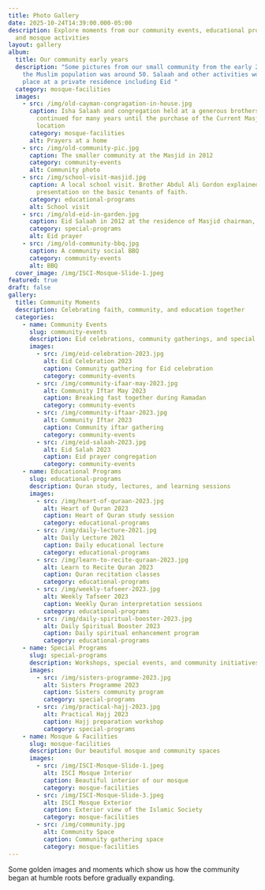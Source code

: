 ```yaml
---
title: Photo Gallery
date: 2025-10-24T14:39:00.000-05:00
description: Explore moments from our community events, educational programs,
  and mosque activities
layout: gallery
album:
  title: Our community early years
  description: "Some pictures from our small community from the early 2000`s when
    the Muslim population was around 50. Salaah and other activities would take
    place at a private residence including Eid "
  category: mosque-facilities
  images:
    - src: /img/old-cayman-congragation-in-house.jpg
      caption: Isha Salaah and congregation held at a generous brothers home. This
        continued for many years until the purchase of the Current Masjid
        location
      category: mosque-facilities
      alt: Prayers at a home
    - src: /img/old-community-pic.jpg
      caption: The smaller community at the Masjid in 2012
      category: community-events
      alt: Community photo
    - src: /img/school-visit-masjid.jpg
      caption: A local school visit. Brother Abdul Ali Gordon explained the
        presentation on the basic tenants of faith.
      category: educational-programs
      alt: School visit
    - src: /img/old-eid-in-garden.jpg
      caption: Eid Salaah in 2012 at the residence of Masjid chairman, Muzaffar Soomro
      category: special-programs
      alt: Eid prayer
    - src: /img/old-community-bbq.jpg
      caption: A community social BBQ
      category: community-events
      alt: BBQ
  cover_image: /img/ISCI-Mosque-Slide-1.jpeg
featured: true
draft: false
gallery:
  title: Community Moments
  description: Celebrating faith, community, and education together
  categories:
    - name: Community Events
      slug: community-events
      description: Eid celebrations, community gatherings, and special occasions
      images:
        - src: /img/eid-celebration-2023.jpg
          alt: Eid Celebration 2023
          caption: Community gathering for Eid celebration
          category: community-events
        - src: /img/community-ifaar-may-2023.jpg
          alt: Community Iftar May 2023
          caption: Breaking fast together during Ramadan
          category: community-events
        - src: /img/community-iftaar-2023.jpg
          alt: Community Iftar 2023
          caption: Community iftar gathering
          category: community-events
        - src: /img/eid-salaah-2023.jpg
          alt: Eid Salah 2023
          caption: Eid prayer congregation
          category: community-events
    - name: Educational Programs
      slug: educational-programs
      description: Quran study, lectures, and learning sessions
      images:
        - src: /img/heart-of-quraan-2023.jpg
          alt: Heart of Quran 2023
          caption: Heart of Quran study session
          category: educational-programs
        - src: /img/daily-lecture-2021.jpg
          alt: Daily Lecture 2021
          caption: Daily educational lecture
          category: educational-programs
        - src: /img/learn-to-recite-quraan-2023.jpg
          alt: Learn to Recite Quran 2023
          caption: Quran recitation classes
          category: educational-programs
        - src: /img/weekly-tafseer-2023.jpg
          alt: Weekly Tafseer 2023
          caption: Weekly Quran interpretation sessions
          category: educational-programs
        - src: /img/daily-spiritual-booster-2023.jpg
          alt: Daily Spiritual Booster 2023
          caption: Daily spiritual enhancement program
          category: educational-programs
    - name: Special Programs
      slug: special-programs
      description: Workshops, special events, and community initiatives
      images:
        - src: /img/sisters-programme-2023.jpg
          alt: Sisters Programme 2023
          caption: Sisters community program
          category: special-programs
        - src: /img/practical-hajj-2023.jpg
          alt: Practical Hajj 2023
          caption: Hajj preparation workshop
          category: special-programs
    - name: Mosque & Facilities
      slug: mosque-facilities
      description: Our beautiful mosque and community spaces
      images:
        - src: /img/ISCI-Mosque-Slide-1.jpeg
          alt: ISCI Mosque Interior
          caption: Beautiful interior of our mosque
          category: mosque-facilities
        - src: /img/ISCI-Mosque-Slide-3.jpeg
          alt: ISCI Mosque Exterior
          caption: Exterior view of the Islamic Society
          category: mosque-facilities
        - src: /img/community.jpg
          alt: Community Space
          caption: Community gathering space
          category: mosque-facilities
---
```

Some golden images and moments which show us how the community began at humble roots before gradually expanding.
